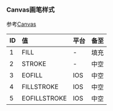 ### Canvas画笔样式
参考[Canvas](/API/Lua_View/Canvas)

| ID  | 值  |  平台 | 备至  |
| :------------ | :------------ | :------------ | :------------ |
|  1 | FILL    |  - | 填充  |
| 2  |  STROKE   |  - |  中空  |
| 3  | EOFILL    |  IOS  | 中空   |
| 4  | FILLSTROKE    |  IOS  | 中空   |
|  5 | EOFILLSTROKE    |  IOS  | 中空   |

